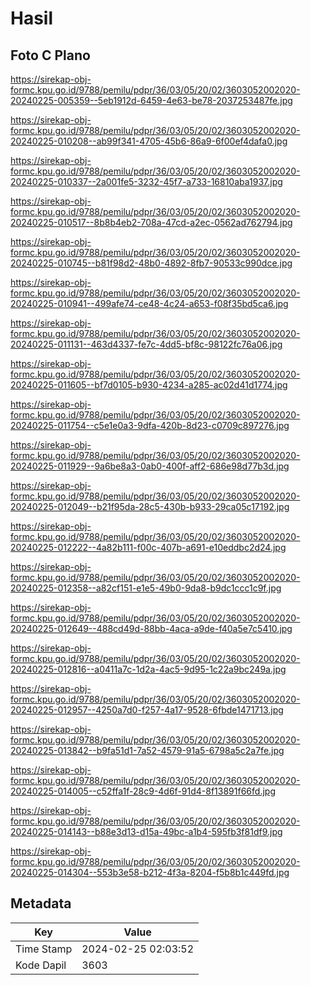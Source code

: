 # Hasil

## Foto C Plano

https://sirekap-obj-formc.kpu.go.id/9788/pemilu/pdpr/36/03/05/20/02/3603052002020-20240225-005359--5eb1912d-6459-4e63-be78-2037253487fe.jpg

https://sirekap-obj-formc.kpu.go.id/9788/pemilu/pdpr/36/03/05/20/02/3603052002020-20240225-010208--ab99f341-4705-45b6-86a9-6f00ef4dafa0.jpg

https://sirekap-obj-formc.kpu.go.id/9788/pemilu/pdpr/36/03/05/20/02/3603052002020-20240225-010337--2a001fe5-3232-45f7-a733-16810aba1937.jpg

https://sirekap-obj-formc.kpu.go.id/9788/pemilu/pdpr/36/03/05/20/02/3603052002020-20240225-010517--8b8b4eb2-708a-47cd-a2ec-0562ad762794.jpg

https://sirekap-obj-formc.kpu.go.id/9788/pemilu/pdpr/36/03/05/20/02/3603052002020-20240225-010745--b81f98d2-48b0-4892-8fb7-90533c990dce.jpg

https://sirekap-obj-formc.kpu.go.id/9788/pemilu/pdpr/36/03/05/20/02/3603052002020-20240225-010941--499afe74-ce48-4c24-a653-f08f35bd5ca6.jpg

https://sirekap-obj-formc.kpu.go.id/9788/pemilu/pdpr/36/03/05/20/02/3603052002020-20240225-011131--463d4337-fe7c-4dd5-bf8c-98122fc76a06.jpg

https://sirekap-obj-formc.kpu.go.id/9788/pemilu/pdpr/36/03/05/20/02/3603052002020-20240225-011605--bf7d0105-b930-4234-a285-ac02d41d1774.jpg

https://sirekap-obj-formc.kpu.go.id/9788/pemilu/pdpr/36/03/05/20/02/3603052002020-20240225-011754--c5e1e0a3-9dfa-420b-8d23-c0709c897276.jpg

https://sirekap-obj-formc.kpu.go.id/9788/pemilu/pdpr/36/03/05/20/02/3603052002020-20240225-011929--9a6be8a3-0ab0-400f-aff2-686e98d77b3d.jpg

https://sirekap-obj-formc.kpu.go.id/9788/pemilu/pdpr/36/03/05/20/02/3603052002020-20240225-012049--b21f95da-28c5-430b-b933-29ca05c17192.jpg

https://sirekap-obj-formc.kpu.go.id/9788/pemilu/pdpr/36/03/05/20/02/3603052002020-20240225-012222--4a82b111-f00c-407b-a691-e10eddbc2d24.jpg

https://sirekap-obj-formc.kpu.go.id/9788/pemilu/pdpr/36/03/05/20/02/3603052002020-20240225-012358--a82cf151-e1e5-49b0-9da8-b9dc1ccc1c9f.jpg

https://sirekap-obj-formc.kpu.go.id/9788/pemilu/pdpr/36/03/05/20/02/3603052002020-20240225-012649--488cd49d-88bb-4aca-a9de-f40a5e7c5410.jpg

https://sirekap-obj-formc.kpu.go.id/9788/pemilu/pdpr/36/03/05/20/02/3603052002020-20240225-012816--a0411a7c-1d2a-4ac5-9d95-1c22a9bc249a.jpg

https://sirekap-obj-formc.kpu.go.id/9788/pemilu/pdpr/36/03/05/20/02/3603052002020-20240225-012957--4250a7d0-f257-4a17-9528-6fbde1471713.jpg

https://sirekap-obj-formc.kpu.go.id/9788/pemilu/pdpr/36/03/05/20/02/3603052002020-20240225-013842--b9fa51d1-7a52-4579-91a5-6798a5c2a7fe.jpg

https://sirekap-obj-formc.kpu.go.id/9788/pemilu/pdpr/36/03/05/20/02/3603052002020-20240225-014005--c52ffa1f-28c9-4d6f-91d4-8f13891f66fd.jpg

https://sirekap-obj-formc.kpu.go.id/9788/pemilu/pdpr/36/03/05/20/02/3603052002020-20240225-014143--b88e3d13-d15a-49bc-a1b4-595fb3f81df9.jpg

https://sirekap-obj-formc.kpu.go.id/9788/pemilu/pdpr/36/03/05/20/02/3603052002020-20240225-014304--553b3e58-b212-4f3a-8204-f5b8b1c449fd.jpg


## Metadata

| Key        | Value               |
| ---------- | ------------------- |
| Time Stamp | 2024-02-25 02:03:52 |
| Kode Dapil | 3603                |



